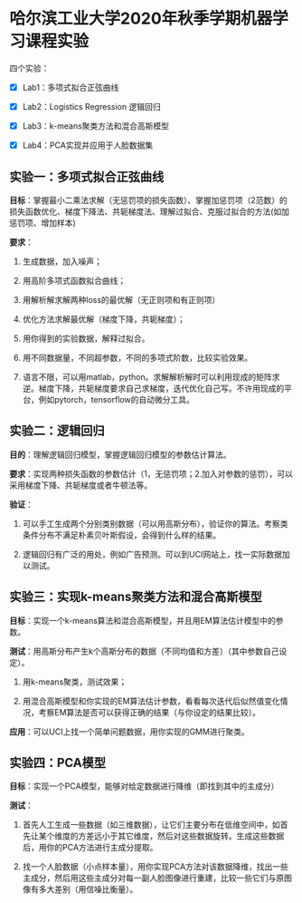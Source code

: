 # 哈尔滨工业大学2020年秋季学期机器学习课程实验

四个实验：

- [x] Lab1：多项式拟合正弦曲线

- [x] Lab2：Logistics Regression 逻辑回归

- [x] Lab3：k-means聚类方法和混合高斯模型

- [x] Lab4：PCA实现并应用于人脸数据集

## 实验一：多项式拟合正弦曲线

**目标**：掌握最小二乘法求解（无惩罚项的损失函数）、掌握加惩罚项（2范数）的损失函数优化、梯度下降法、共轭梯度法、理解过拟合、克服过拟合的方法(如加惩罚项、增加样本)

 **要求**：

1. 生成数据，加入噪声；

2. 用高阶多项式函数拟合曲线；

3. 用解析解求解两种loss的最优解（无正则项和有正则项）

4. 优化方法求解最优解（梯度下降，共轭梯度）；

5. 用你得到的实验数据，解释过拟合。

6. 用不同数据量，不同超参数，不同的多项式阶数，比较实验效果。

7. 语言不限，可以用matlab，python。求解解析解时可以利用现成的矩阵求逆。梯度下降，共轭梯度要求自己求梯度，迭代优化自己写。不许用现成的平台，例如pytorch，tensorflow的自动微分工具。

## 实验二：逻辑回归

**目的**：理解逻辑回归模型，掌握逻辑回归模型的参数估计算法。

**要求**：实现两种损失函数的参数估计（1，无惩罚项；2.加入对参数的惩罚），可以采用梯度下降、共轭梯度或者牛顿法等。

**验证**：

1. 可以手工生成两个分别类别数据（可以用高斯分布），验证你的算法。考察类条件分布不满足朴素贝叶斯假设，会得到什么样的结果。

2. 逻辑回归有广泛的用处，例如广告预测。可以到UCI网站上，找一实际数据加以测试。

## 实验三：实现k-means聚类方法和混合高斯模型

 **目标**：实现一个k-means算法和混合高斯模型，并且用EM算法估计模型中的参数。

 **测试**：用高斯分布产生k个高斯分布的数据（不同均值和方差）（其中参数自己设定）。

1. 用k-means聚类，测试效果；

2. 用混合高斯模型和你实现的EM算法估计参数，看看每次迭代后似然值变化情况，考察EM算法是否可以获得正确的结果（与你设定的结果比较）。

 **应用**：可以UCI上找一个简单问题数据，用你实现的GMM进行聚类。

## 实验四：PCA模型

 **目标**：实现一个PCA模型，能够对给定数据进行降维（即找到其中的主成分）

 **测试**：

1. 首先人工生成一些数据（如三维数据），让它们主要分布在低维空间中，如首先让某个维度的方差远小于其它维度，然后对这些数据旋转。生成这些数据后，用你的PCA方法进行主成分提取。

2. 找一个人脸数据（小点样本量），用你实现PCA方法对该数据降维，找出一些主成分，然后用这些主成分对每一副人脸图像进行重建，比较一些它们与原图像有多大差别（用信噪比衡量）。